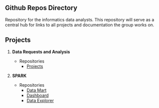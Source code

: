 ## Github Repos Directory

Repository for the informatics data analysts. This repository will serve as a central hub for links to all projects and documentation the group works on.

## Projects
1. **Data Requests and Analysis**
   - Repositories
     - [Projects](https://github.com/simonsfoundation/ida_projects)

2. **SPARK**
   - Repositories
     - [Data Mart](https://github.com/simonsfoundation/spark_datamart)
     - [Dashboard](https://github.com/simonsfoundation/spark_dashboard)
     - [Data Explorer](https://github.com/simonsfoundation/spark_data-explorer)
